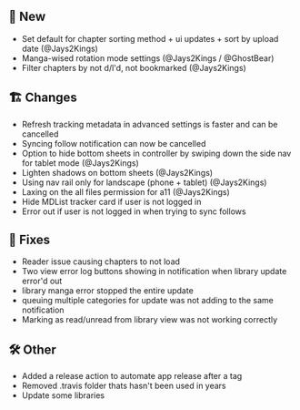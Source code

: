 ## 🥳 New
- Set default for chapter sorting method + ui updates + sort by upload date (@Jays2Kings)
- Manga-wised rotation mode settings (@Jays2Kings / @GhostBear)
- Filter chapters by not d/l'd, not bookmarked (@Jays2Kings)

## 🏗️ Changes
- Refresh tracking metadata in advanced settings is faster and can be cancelled
- Syncing follow notification can now be cancelled
- Option to hide bottom sheets in controller by swiping down the side nav for tablet mode (@Jays2Kings)
- Lighten shadows on bottom sheets (@Jays2Kings)
- Using nav rail only for landscape (phone + tablet) (@Jays2Kings)
- Laxing on the all files permission for a11 (@Jays2Kings)
- Hide MDList tracker card if user is not logged in
- Error out if user is not logged in when trying to sync follows

## 🐜 Fixes
- Reader issue causing chapters to not load
- Two view error log buttons showing in notification when library update error'd out
- library manga error stopped the entire update
- queuing multiple categories for update was not adding to the same notification
- Marking as read/unread from library view was not working correctly

## 🛠️ Other
- Added a release action to automate app release after a tag
- Removed .travis folder thats hasn't been used in years
- Update some libraries
